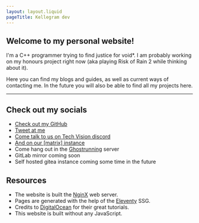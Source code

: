 ```yaml
---
layout: layout.liquid
pageTitle: Kellegram dev
---
```


## Welcome to my personal website!

I'm a C++ programmer trying to find justice for void*. I am probably working on my honours project right now (aka playing Risk of Rain 2 while thinking about it).

Here you can find my blogs and guides, as well as current ways of contacting me. In the future you will also be able to find all my projects here. 

---

## Check out my socials
* [Check out my GitHub](https://github.com/Kellegram)
* [Tweet at me](https://nitter.net/Kellegramxyz)
* [Come talk to us on Tech Vision discord](https://discord.gg/DvFH3Dy)
* [And on our [matrix] instance](https://matrix.to/#/+techvision:bimpson.ems.host)
* Come hang out in the [Ghostrunning](https://discord.com/invite/eZRz3Q5) server
* GitLab mirror coming soon
* Self hosted gitea instance coming some time in the future

## Resources
* The website is built the [NginX](https://www.nginx.com/) web server.
* Pages are generated with the help of the [Eleventy](https://www.11ty.dev/) SSG.
* Credits to [DigitalOcean](https://www.digitalocean.com/community/tutorials) for their great tutorials.
* This website is built without any JavaScript.



